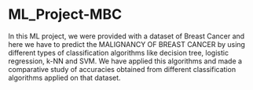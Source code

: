 # ML_Project-MBC
In this ML project, we were provided with a dataset of Breast Cancer and here we have to predict the MALIGNANCY OF BREAST CANCER by using different types of classification algorithms like decision tree, logistic regression, k-NN and SVM. We have applied this algorithms and made a comparative study of accuracies obtained from different classification algorithms applied on that dataset.
